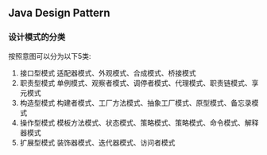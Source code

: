 ## Java Design Pattern
### 设计模式的分类
按照意图可以分为以下5类:
1. 接口型模式
   适配器模式、外观模式、合成模式、桥接模式
2. 职责型模式
   单例模式、观察者模式、调停者模式、代理模式、职责链模式、享元模式
3. 构造型模式
   构建者模式、工厂方法模式、抽象工厂模式、原型模式、备忘录模式
4. 操作型模式
   模板方法模式、状态模式、策略模式、策略模式、命令模式、解释器模式
5. 扩展型模式
   装饰器模式、迭代器模式、访问者模式